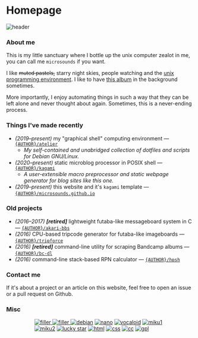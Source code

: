 # Homepage
![header]({DOC_ROOT}/static/starry.png)

### About me
This is my little sanctuary where I bottle up the unix computer zealot in me, you can call me `microsounds` if you want.

I like ~~muted pastels,~~ starry night skies, people watching and the [unix programming environment][unix].
I like to have [this album][album] in the background sometimes.

More importantly, I enjoy automating things in such a way that they can be left alone and never thought about again.
Sometimes, this is a never-ending process.

### Things I've made recently
* _(2019–present)_ my "graphical shell" computing environment — [`{AUTHOR}/atelier`]({DOC_ROOT}/notes/dotfiles.md)
	* _My self-contained and unabridged collection of dotfiles and scripts for Debian GNU/Linux._
* _(2020–present)_ static microblog processor in POSIX shell — [`{AUTHOR}/kagami`]({GIT_REMOTE}/kagami)
	* _A user-extensible macro preprocessor and static webpage generator for blog sites like this one._
* _(2019–present)_ this website and it's `kagami` template — [`{AUTHOR}/microsounds.github.io`]({GIT_REMOTE}/microsounds.github.io)

### Old projects
* _(2016–2017)_ ***[retired]*** lightweight futaba-like messageboard system in C — [`{AUTHOR}/akari-bbs`]({GIT_REMOTE}/akari-bbs)
* _(2016)_ CPU-based tripcode generator for futaba-like imageboards — [`{AUTHOR}/tripforce`]({GIT_REMOTE}/tripforce)
* _(2016)_ ***[retired]*** command-line utility for scraping Bandcamp albums — [`{AUTHOR}/bc-dl`]({GIT_REMOTE}/bc-dl)
* _(2016)_ command-line stack-based RPN calculator — [`{AUTHOR}/hpsh`]({GIT_REMOTE}/hpsh)

### Contact me
If it's about a project or an article on this website, feel free to open an issue or a pull request on Github.

### Misc
<div style="width: 70%; margin-left: auto; margin-right: auto;">
<!-- distract the user -->
<a href="/eeeeeeeeeeeeeeeeeeeee">
	<img alt="filler" src="{DOC_ROOT}/static/button/88x31whitemarble.gif">
	<img alt="filler" src="{DOC_ROOT}/static/button/88x31pinkmarble.gif">
</a>
<a href="https://www.debian.org/distrib"><img alt="debian" src="{DOC_ROOT}/static/button/debian.png"></a>
<a href="https://nano-editor.org"><img alt="nano" src="{DOC_ROOT}/static/button/nano.png"></a>
<a href="https://www.youtube.com/watch?v=JmvOuyeqoLw&amp;list=PLJQumuuts49qC9sbhf4Deky0-XZuY09A_"><img alt="vocaloid" src="{DOC_ROOT}/static/button/vocaloid.gif"></a>
<a href="https://www.youtube.com/watch?v=3rsBLRFONEs"><img alt="miku1" src="{DOC_ROOT}/static/button/hatsunemiku1.gif"></a>
<a href="https://www.youtube.com/watch?v=NJAghsisnok"><img alt="miku2" src="{DOC_ROOT}/static/button/miku.gif"></a>
<a href="https://www.youtube.com/watch?v=KGD-mFTY6mw"><img alt="lucky star" src="{DOC_ROOT}/static/button/konata.gif"></a>
<a href="https://validator.w3.org/check/referer"><img alt="html" src="{DOC_ROOT}/static/button/valid-html5-blue.svg"></a>
<a href="https://jigsaw.w3.org/css-validator/check/referer"><img alt="css" src="{DOC_ROOT}/static/button/valid-css-blue.png"></a>
<a href="https://creativecommons.org/licenses/by-sa/4.0/"><img alt="cc" src="{DOC_ROOT}/static/button/cc.png"></a>
<a href="https://www.gnu.org/licenses/gpl-3.0.en.html"><img alt="gpl" src="{DOC_ROOT}/static/button/gplv3.gif"></a>
</div>

[album]: https://effexxx.bandcamp.com/album/from-4jyo-han-to-everywhere-again
<!-- Bell System Technical Journal July-August 1978 Vol. 57, No. 6, Part 2 -->
<!-- [unix]: http://emulator.pdp-11.org.ru/misc/1978.07_-_Bell_System_Technical_Journal.pdf -->
[unix]: https://files.catbox.moe/gn20dj.pdf


